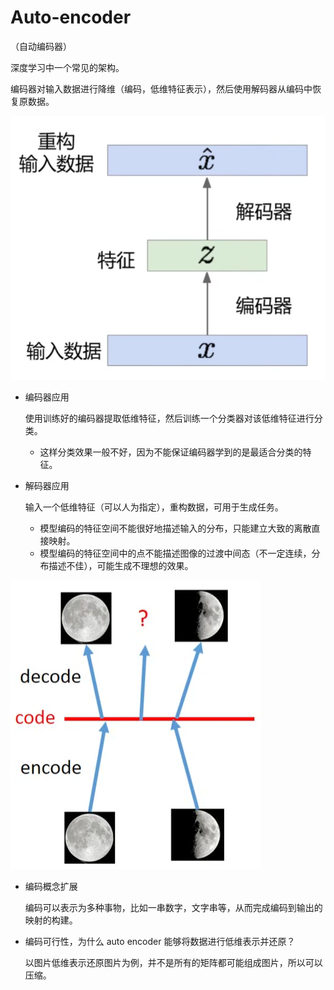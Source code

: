 # Auto-encoder

（自动编码器）

深度学习中一个常见的架构。

编码器对输入数据进行降维（编码，低维特征表示），然后使用解码器从编码中恢复原数据。

![image-20230308102901206](images/Auto-encoder/image-20230308102901206.png)

- 编码器应用

	使用训练好的编码器提取低维特征，然后训练一个分类器对该低维特征进行分类。

	- 这样分类效果一般不好，因为不能保证编码器学到的是最适合分类的特征。

- 解码器应用

	输入一个低维特征（可以人为指定），重构数据，可用于生成任务。

	- 模型编码的特征空间不能很好地描述输入的分布，只能建立大致的离散直接映射。
	- 模型编码的特征空间中的点不能描述图像的过渡中间态（不一定连续，分布描述不佳），可能生成不理想的效果。

![image-20230309104001685](images/Auto-encoder/image-20230309104001685.png)

- 编码概念扩展

	编码可以表示为多种事物，比如一串数字，文字串等，从而完成编码到输出的映射的构建。

- 编码可行性，为什么 auto encoder 能够将数据进行低维表示并还原？

	以图片低维表示还原图片为例，并不是所有的矩阵都可能组成图片，所以可以压缩。

